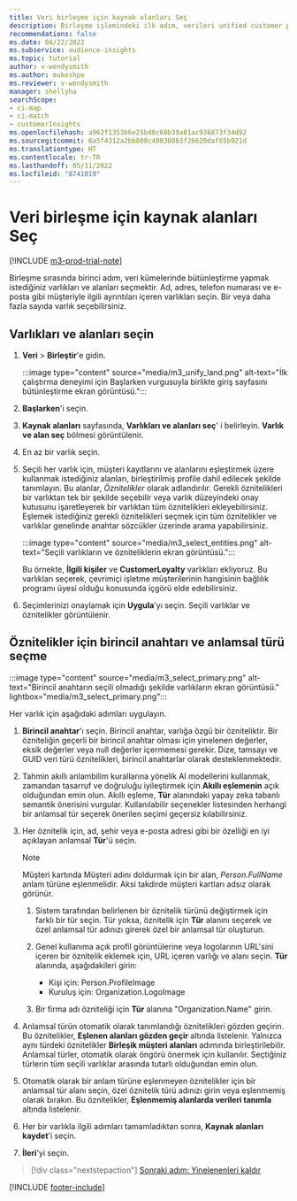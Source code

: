```yaml
---
title: Veri birleşme için kaynak alanları Seç
description: Birleşme işlemindeki ilk adım, verileri unified customer profile'a eşlemek için varlıkları, öznitelikleri, birincil anahtarları ve anlamsal türleri seçmektir.
recommendations: false
ms.date: 04/22/2022
ms.subservice: audience-insights
ms.topic: tutorial
author: v-wendysmith
ms.author: mukeshpo
ms.reviewer: v-wendysmith
manager: shellyha
searchScope:
- ci-map
- ci-match
- customerInsights
ms.openlocfilehash: a962f1353b6e25b40c60b39a81ac936873f34d92
ms.sourcegitcommit: 6a5f4312a2bb808c40830863f26620daf65b921d
ms.translationtype: HT
ms.contentlocale: tr-TR
ms.lasthandoff: 05/11/2022
ms.locfileid: "8741019"
---
```

# <a name="select-source-fields-for-data-unification"></a>Veri birleşme için kaynak alanları Seç

[!INCLUDE [m3-prod-trial-note](includes/m3-prod-trial-note.md)]

Birleşme sırasında birinci adım, veri kümelerinde bütünleştirme yapmak istediğiniz varlıkları ve alanları seçmektir. Ad, adres, telefon numarası ve e-posta gibi müşteriyle ilgili ayrıntıları içeren varlıkları seçin. Bir veya daha fazla sayıda varlık seçebilirsiniz.

## <a name="select-entities-and-fields"></a>Varlıkları ve alanları seçin

1. **Veri** > **Birleştir**'e gidin.

   :::image type="content" source="media/m3_unify_land.png" alt-text="İlk çalıştırma deneyimi için Başlarken vurgusuyla birlikte giriş sayfasını bütünleştirme ekran görüntüsü.":::

1. **Başlarken**'i seçin.

1. **Kaynak alanları** sayfasında, **Varlıkları ve alanları seç**' i belirleyin. **Varlık ve alan seç** bölmesi görüntülenir.

1. En az bir varlık seçin.

1. Seçili her varlık için, müşteri kayıtlarını ve alanlarını eşleştirmek üzere kullanmak istediğiniz alanları, birleştirilmiş profile dahil edilecek şekilde tanımlayın. Bu alanlar, *Öznitelikler* olarak adlandırılır. Gerekli öznitelikleri bir varlıktan tek bir şekilde seçebilir veya varlık düzeyindeki onay kutusunu işaretleyerek bir varlıktan tüm öznitelikleri ekleyebilirsiniz. Eşlemek istediğiniz gerekli öznitelikleri seçmek için tüm öznitelikler ve varlıklar genelinde anahtar sözcükler üzerinde arama yapabilirsiniz.

   :::image type="content" source="media/m3_select_entities.png" alt-text="Seçili varlıkların ve özniteliklerin ekran görüntüsü.":::

   Bu örnekte, **İlgili kişiler** ve **CustomerLoyalty** varlıkları ekliyoruz. Bu varlıkları seçerek, çevrimiçi işletme müşterilerinin hangisinin bağlılık programı üyesi olduğu konusunda içgörü elde edebilirsiniz.

1. Seçimlerinizi onaylamak için **Uygula**'yı seçin. Seçili varlıklar ve öznitelikler görüntülenir.

## <a name="select-primary-key-and-semantic-type-for-attributes"></a>Öznitelikler için birincil anahtarı ve anlamsal türü seçme

   :::image type="content" source="media/m3_select_primary.png" alt-text="Birincil anahtarın seçili olmadığı şekilde varlıkların ekran görüntüsü." lightbox="media/m3_select_primary.png":::

Her varlık için aşağıdaki adımları uygulayın.

1. **Birincil anahtar**'ı seçin. Birincil anahtar, varlığa özgü bir özniteliktir. Bir özniteliğin geçerli bir birincil anahtar olması için yinelenen değerler, eksik değerler veya null değerler içermemesi gerekir. Dize, tamsayı ve GUID veri türü öznitelikleri, birincil anahtarlar olarak desteklenmektedir.

1. Tahmin akıllı anlambilim kurallarına yönelik AI modellerini kullanmak, zamandan tasarruf ve doğruluğu iyileştirmek için **Akıllı eşlemenin** açık olduğundan emin olun. Akıllı eşleme, **Tür** alanındaki yapay zeka tabanlı semantik önerisini vurgular. Kullanılabilir seçenekler listesinden herhangi bir anlamsal tür seçerek önerilen seçimi geçersiz kılabilirsiniz.

1. Her öznitelik için, ad, şehir veya e-posta adresi gibi bir özelliği en iyi açıklayan anlamsal **Tür**'ü seçin.

   > [!NOTE]
   > Müşteri kartında Müşteri adını doldurmak için bir alan, *Person.FullName* anlam türüne eşlenmelidir. Aksi takdirde müşteri kartları adsız olarak görünür.

   1. Sistem tarafından belirlenen bir öznitelik türünü değiştirmek için farklı bir tür seçin. Tür yoksa, öznitelik için **Tür** alanını seçerek ve özel anlamsal tür adınızı girerek özel bir anlamsal tür oluşturun.

   1. Genel kullanıma açık profil görüntülerine veya logolarının URL'sini içeren bir öznitelik eklemek için, URL içeren varlığı ve alanı seçin. **Tür** alanında, aşağıdakileri girin:
      - Kişi için: Person.ProfileImage
      - Kuruluş için: Organization.LogoImage

   1. Bir firma adı özniteliği için **Tür** alanına "Organization.Name" girin.

1. Anlamsal türün otomatik olarak tanımlandığı öznitelikleri gözden geçirin. Bu öznitelikler, **Eşlenen alanları gözden geçir** altında listelenir. Yalnızca aynı türdeki öznitelikler **Birleşik müşteri alanları** adımında birleştirilebilir. Anlamsal türler, otomatik olarak öngörü önermek için kullanılır. Seçtiğiniz türlerin tüm seçili varlıklar arasında tutarlı olduğundan emin olun.

1. Otomatik olarak bir anlam türüne eşlenmeyen öznitelikler için bir anlamsal tür alanı seçin, özel öznitelik türü adınızı girin veya eşlenmemiş olarak bırakın. Bu öznitelikler, **Eşlenmemiş alanlarda verileri tanımla** altında listelenir.

1. Her bir varlıkla ilgili adımları tamamladıktan sonra, **Kaynak alanları kaydet**'i seçin.

1. **İleri**'yi seçin.

> [!div class="nextstepaction"]
> [Sonraki adım: Yinelenenleri kaldır](remove-duplicates.md)

[!INCLUDE [footer-include](includes/footer-banner.md)]
